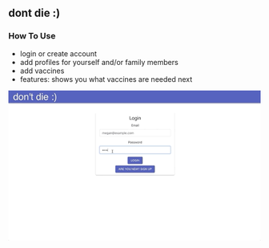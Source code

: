## dont die :)

### How To Use
* login or create account
* add profiles for yourself and/or family members
* add vaccines
* features: shows you what vaccines are needed next

![](dont-die.gif)
